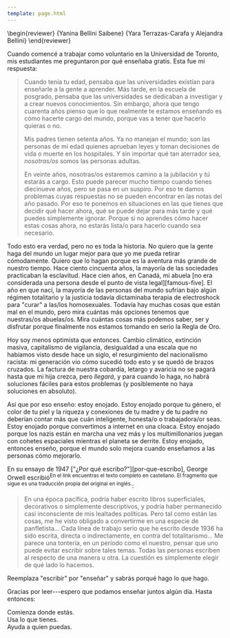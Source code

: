 ```yaml
---
template: page.html
---
```


\begin{reviewer}
{Yanina Bellini Saibene}
{Yara Terrazas-Carafa y Alejandra Bellini}
\end{reviewer}

Cuando comencé a trabajar como voluntario en la Universidad de Toronto,
mis estudiantes me preguntaron por qué enseñaba gratis.
Esta fue mi respuesta:

> Cuando tenía tu edad,
> pensaba que las universidades existían para enseñarle a la gente a aprender.
> Más tarde,
> en la escuela de posgrado,
> pensaba que las universidades se dedicaban a investigar y a crear nuevos conocimientos.
> Sin embargo, ahora que tengo cuarenta años
> pienso que lo que realmente te estamos enseñando es
> cómo hacerte cargo del mundo,
> porque vas a tener que hacerlo quieras o no.
>
> Mis padres tienen setenta años.
> Ya no manejan el mundo;
> son las personas de mi edad quienes aprueban leyes
> y toman decisiones de vida o muerte en los hospitales.
> Y sin importar qué tan aterrador sea,
> *nosotras/os* somos las personas adultas.
>
> En veinte años,
> nosotras/os estaremos camino a la jubilación y *tú* estarás a cargo.
> Esto puede parecer mucho tiempo cuando tienes diecinueve años,
> pero se pasa en un suspiro.
> Por eso te damos problemas cuyas respuestas no se pueden encontrar en las notas del año pasado.
> Por eso te ponemos en situaciones en las que
> tienes que decidir qué hacer ahora,
> qué se puede dejar para más tarde
> y qué puedes simplemente ignorar.
> Porque si no aprendes cómo hacer estas cosas ahora,
> no estarás lista/o para hacerlo cuando sea necesario.

Todo esto era verdad,
pero no es toda la historia.
No quiero que la gente haga del mundo un lugar mejor para que yo me pueda retirar cómodamente.
Quiero que lo hagan porque es la aventura más grande de nuestro tiempo.
Hace ciento cincuenta años,
la mayoría de las sociedades practicaban la esclavitud.
Hace cien años, en Canadá,
mi abuela [no era considerada una persona desde el punto de vista legal][famous-five].
El año en que nací,
la mayoría de las personas del mundo sufrían bajo algún régimen totalitario
y la justicia todavía dictaminaba terapia de electroshock para "curar" a las/los homosexuales.
Todavía hay muchas cosas que están mal en el mundo,
pero mira cuántas más opciones tenemos que nuestras/os abuelas/os.
Mira cuántas cosas más podemos saber, ser y disfrutar
porque finalmente nos estamos tomando en serio la Regla de Oro.

Hoy soy menos optimista que entonces.
Cambio climático,
extinción masiva,
capitalismo de vigilancia,
desigualdad a una escala que no habíamos visto desde hace un siglo,
el resurgimiento del nacionalismo racista:
mi generación vio cómo sucedió todo esto y se quedó de brazos cruzados.
La factura de nuestra cobardía, letargo y avaricia no se pagará hasta que mi hija crezca,
pero *llegará*,
y para cuando lo haga, no habrá soluciones fáciles para estos problemas
(y posiblemente no haya soluciones en absoluto).

Así que por eso enseño:
estoy enojado.
Estoy enojado porque tu género, el color de tu piel y la riqueza y conexiones de tu madre y de tu padre
no deberían contar más que cuán inteligente, honesta/o o trabajadora/or seas.
Estoy enojado porque convertimos a internet en una cloaca.
Estoy enojado porque los nazis están en marcha una vez más
y los multimillonarios juegan con cohetes espaciales mientras el planeta se derrite.
Estoy enojado,
entonces enseño,
porque el mundo solo mejora cuando enseñamos a las personas cómo mejorarlo.

En su ensayo de 1947
["¿Por qué escribo?"][por-que-escribo], George Orwell<span i="Orwell, George"></span>
escribió<sup>En el link encuentras el texto completo en castellano.
El fragmento que sigue es una traducción propia del original en inglés.</sup>:

> En una época pacífica, podría haber escrito libros superficiales, decorativos o simplemente  descriptivos,
> y podría haber permanecido casi inconsciente de mis lealtades políticas.
> Pero tal como están las cosas, me he visto obligado a convertirme en una especie de panfletista…
> Cada línea de trabajo serio que he escrito desde 1936 ha sido escrita,
> directa o indirectamente,
> en contra del totalitarismo…
> Me parece una tontería,
> en un período como el nuestro,
> pensar que uno puede evitar escribir sobre tales temas.
> Todas las personas escriben al respecto de una manera u otra.
> La cuestión es simplemente elegir de qué lado lo hacemos.

Reemplaza "escribir" por "enseñar" y sabrás porqué hago lo que hago.

Gracias por leer---espero que podamos enseñar juntos algún día.
Hasta entonces:

<div class="centered">

Comienza donde estás.<br/>
Usa lo que tienes.<br/>
Ayuda a quien puedas.

</div>